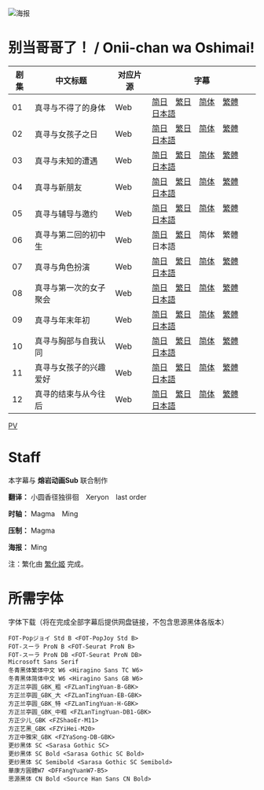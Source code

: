 ![海报](Poster.jpg)

# 别当哥哥了！ / Onii-chan wa Oshimai!
| 剧集 | 中文标题 | 对应片源 | 字幕 |
| ---- | -------- | -------- | ---- |
| 01 | 真寻与不得了的身体 | Web | [简日](https://raw.githubusercontent.com/MingYSub/SubsArchive/main/Archive/Onii-chan%20wa%20Oshimai!/%5BMingY%26LavaAnimeSub%5D%20Onii-chan%20wa%20Oshimai!%20%5B01%5D.CHS_JPN.ass)　[繁日](https://raw.githubusercontent.com/MingYSub/SubsArchive/main/Archive/Onii-chan%20wa%20Oshimai!/%5BMingY%26LavaAnimeSub%5D%20Onii-chan%20wa%20Oshimai!%20%5B01%5D.CHT_JPN.ass)　[简体](https://raw.githubusercontent.com/MingYSub/SubsArchive/main/Archive/Onii-chan%20wa%20Oshimai!/%5BMingY%26LavaAnimeSub%5D%20Onii-chan%20wa%20Oshimai!%20%5B01%5D.CHS.ass)　[繁體](https://raw.githubusercontent.com/MingYSub/SubsArchive/main/Archive/Onii-chan%20wa%20Oshimai!/%5BMingY%26LavaAnimeSub%5D%20Onii-chan%20wa%20Oshimai!%20%5B01%5D.CHT.ass)　[日本語](https://raw.githubusercontent.com/MingYSub/SubsArchive/main/Archive/Onii-chan%20wa%20Oshimai!/%5BMingY%26LavaAnimeSub%5D%20Onii-chan%20wa%20Oshimai!%20%5B01%5D.JPN.ass) |
| 02 | 真寻与女孩子之日 | Web | [简日](https://raw.githubusercontent.com/MingYSub/SubsArchive/main/Archive/Onii-chan%20wa%20Oshimai!/%5BMingY%26LavaAnimeSub%5D%20Onii-chan%20wa%20Oshimai!%20%5B02%5D.CHS_JPN.ass)　[繁日](https://raw.githubusercontent.com/MingYSub/SubsArchive/main/Archive/Onii-chan%20wa%20Oshimai!/%5BMingY%26LavaAnimeSub%5D%20Onii-chan%20wa%20Oshimai!%20%5B02%5D.CHT_JPN.ass)　[简体](https://raw.githubusercontent.com/MingYSub/SubsArchive/main/Archive/Onii-chan%20wa%20Oshimai!/%5BMingY%26LavaAnimeSub%5D%20Onii-chan%20wa%20Oshimai!%20%5B02%5D.CHS.ass)　[繁體](https://raw.githubusercontent.com/MingYSub/SubsArchive/main/Archive/Onii-chan%20wa%20Oshimai!/%5BMingY%26LavaAnimeSub%5D%20Onii-chan%20wa%20Oshimai!%20%5B02%5D.CHT.ass)　[日本語](https://raw.githubusercontent.com/MingYSub/SubsArchive/main/Archive/Onii-chan%20wa%20Oshimai!/%5BMingY%26LavaAnimeSub%5D%20Onii-chan%20wa%20Oshimai!%20%5B02%5D.JPN.ass) |
| 03 | 真寻与未知的遭遇 | Web | [简日](https://raw.githubusercontent.com/MingYSub/SubsArchive/main/Archive/Onii-chan%20wa%20Oshimai!/%5BMingY%26LavaAnimeSub%5D%20Onii-chan%20wa%20Oshimai!%20%5B03%5D.CHS_JPN.ass)　[繁日](https://raw.githubusercontent.com/MingYSub/SubsArchive/main/Archive/Onii-chan%20wa%20Oshimai!/%5BMingY%26LavaAnimeSub%5D%20Onii-chan%20wa%20Oshimai!%20%5B03%5D.CHT_JPN.ass)　[简体](https://raw.githubusercontent.com/MingYSub/SubsArchive/main/Archive/Onii-chan%20wa%20Oshimai!/%5BMingY%26LavaAnimeSub%5D%20Onii-chan%20wa%20Oshimai!%20%5B03%5D.CHS.ass)　[繁體](https://raw.githubusercontent.com/MingYSub/SubsArchive/main/Archive/Onii-chan%20wa%20Oshimai!/%5BMingY%26LavaAnimeSub%5D%20Onii-chan%20wa%20Oshimai!%20%5B03%5D.CHT.ass)　[日本語](https://raw.githubusercontent.com/MingYSub/SubsArchive/main/Archive/Onii-chan%20wa%20Oshimai!/%5BMingY%26LavaAnimeSub%5D%20Onii-chan%20wa%20Oshimai!%20%5B03%5D.JPN.ass) |
| 04 | 真寻与新朋友 | Web | [简日](https://raw.githubusercontent.com/MingYSub/SubsArchive/main/Archive/Onii-chan%20wa%20Oshimai!/%5BMingY%26LavaAnimeSub%5D%20Onii-chan%20wa%20Oshimai!%20%5B04%5D.CHS_JPN.ass)　[繁日](https://raw.githubusercontent.com/MingYSub/SubsArchive/main/Archive/Onii-chan%20wa%20Oshimai!/%5BMingY%26LavaAnimeSub%5D%20Onii-chan%20wa%20Oshimai!%20%5B04%5D.CHT_JPN.ass)　[简体](https://raw.githubusercontent.com/MingYSub/SubsArchive/main/Archive/Onii-chan%20wa%20Oshimai!/%5BMingY%26LavaAnimeSub%5D%20Onii-chan%20wa%20Oshimai!%20%5B04%5D.CHS.ass)　[繁體](https://raw.githubusercontent.com/MingYSub/SubsArchive/main/Archive/Onii-chan%20wa%20Oshimai!/%5BMingY%26LavaAnimeSub%5D%20Onii-chan%20wa%20Oshimai!%20%5B04%5D.CHT.ass)　[日本語](https://raw.githubusercontent.com/MingYSub/SubsArchive/main/Archive/Onii-chan%20wa%20Oshimai!/%5BMingY%26LavaAnimeSub%5D%20Onii-chan%20wa%20Oshimai!%20%5B04%5D.JPN.ass) |
| 05 | 真寻与辅导与邀约 | Web | [简日](https://raw.githubusercontent.com/MingYSub/SubsArchive/main/Archive/Onii-chan%20wa%20Oshimai!/%5BMingY%26LavaAnimeSub%5D%20Onii-chan%20wa%20Oshimai!%20%5B05%5D.CHS_JPN.ass)　[繁日](https://raw.githubusercontent.com/MingYSub/SubsArchive/main/Archive/Onii-chan%20wa%20Oshimai!/%5BMingY%26LavaAnimeSub%5D%20Onii-chan%20wa%20Oshimai!%20%5B05%5D.CHT_JPN.ass)　[简体](https://raw.githubusercontent.com/MingYSub/SubsArchive/main/Archive/Onii-chan%20wa%20Oshimai!/%5BMingY%26LavaAnimeSub%5D%20Onii-chan%20wa%20Oshimai!%20%5B05%5D.CHS.ass)　[繁體](https://raw.githubusercontent.com/MingYSub/SubsArchive/main/Archive/Onii-chan%20wa%20Oshimai!/%5BMingY%26LavaAnimeSub%5D%20Onii-chan%20wa%20Oshimai!%20%5B05%5D.CHT.ass)　[日本語](https://raw.githubusercontent.com/MingYSub/SubsArchive/main/Archive/Onii-chan%20wa%20Oshimai!/%5BMingY%26LavaAnimeSub%5D%20Onii-chan%20wa%20Oshimai!%20%5B05%5D.JPN.ass) |
| 06 | 真寻与第二回的初中生 | Web | [简日](https://raw.githubusercontent.com/MingYSub/SubsArchive/main/Archive/Onii-chan%20wa%20Oshimai!/%5BMingY%26LavaAnimeSub%5D%20Onii-chan%20wa%20Oshimai!%20%5B06%5D.CHS_JPN.ass)　[繁日](https://raw.githubusercontent.com/MingYSub/SubsArchive/main/Archive/Onii-chan%20wa%20Oshimai!/%5BMingY%26LavaAnimeSub%5D%20Onii-chan%20wa%20Oshimai!%20%5B06%5D.CHT_JPN.ass)　简体　繁體　日本語 |
| 07 | 真寻与角色扮演 | Web | [简日](https://raw.githubusercontent.com/MingYSub/SubsArchive/main/Archive/Onii-chan%20wa%20Oshimai!/%5BMingY%26LavaAnimeSub%5D%20Onii-chan%20wa%20Oshimai!%20%5B07%5D.CHS_JPN.ass)　[繁日](https://raw.githubusercontent.com/MingYSub/SubsArchive/main/Archive/Onii-chan%20wa%20Oshimai!/%5BMingY%26LavaAnimeSub%5D%20Onii-chan%20wa%20Oshimai!%20%5B07%5D.CHT_JPN.ass)　[简体](https://raw.githubusercontent.com/MingYSub/SubsArchive/main/Archive/Onii-chan%20wa%20Oshimai!/%5BMingY%26LavaAnimeSub%5D%20Onii-chan%20wa%20Oshimai!%20%5B07%5D.CHS.ass)　[繁體](https://raw.githubusercontent.com/MingYSub/SubsArchive/main/Archive/Onii-chan%20wa%20Oshimai!/%5BMingY%26LavaAnimeSub%5D%20Onii-chan%20wa%20Oshimai!%20%5B07%5D.CHT.ass)　[日本語](https://raw.githubusercontent.com/MingYSub/SubsArchive/main/Archive/Onii-chan%20wa%20Oshimai!/%5BMingY%26LavaAnimeSub%5D%20Onii-chan%20wa%20Oshimai!%20%5B07%5D.JPN.ass) |
| 08 | 真寻与第一次的女子聚会 | Web | [简日](https://raw.githubusercontent.com/MingYSub/SubsArchive/main/Archive/Onii-chan%20wa%20Oshimai!/%5BMingY%26LavaAnimeSub%5D%20Onii-chan%20wa%20Oshimai!%20%5B08%5D.CHS_JPN.ass)　[繁日](https://raw.githubusercontent.com/MingYSub/SubsArchive/main/Archive/Onii-chan%20wa%20Oshimai!/%5BMingY%26LavaAnimeSub%5D%20Onii-chan%20wa%20Oshimai!%20%5B08%5D.CHT_JPN.ass)　[简体](https://raw.githubusercontent.com/MingYSub/SubsArchive/main/Archive/Onii-chan%20wa%20Oshimai!/%5BMingY%26LavaAnimeSub%5D%20Onii-chan%20wa%20Oshimai!%20%5B08%5D.CHS.ass)　[繁體](https://raw.githubusercontent.com/MingYSub/SubsArchive/main/Archive/Onii-chan%20wa%20Oshimai!/%5BMingY%26LavaAnimeSub%5D%20Onii-chan%20wa%20Oshimai!%20%5B08%5D.CHT.ass)　[日本語](https://raw.githubusercontent.com/MingYSub/SubsArchive/main/Archive/Onii-chan%20wa%20Oshimai!/%5BMingY%26LavaAnimeSub%5D%20Onii-chan%20wa%20Oshimai!%20%5B08%5D.JPN.ass) |
| 09 | 真寻与年末年初 | Web | [简日](https://raw.githubusercontent.com/MingYSub/SubsArchive/main/Archive/Onii-chan%20wa%20Oshimai!/%5BMingY%26LavaAnimeSub%5D%20Onii-chan%20wa%20Oshimai!%20%5B09%5D.CHS_JPN.ass)　[繁日](https://raw.githubusercontent.com/MingYSub/SubsArchive/main/Archive/Onii-chan%20wa%20Oshimai!/%5BMingY%26LavaAnimeSub%5D%20Onii-chan%20wa%20Oshimai!%20%5B09%5D.CHT_JPN.ass)　[简体](https://raw.githubusercontent.com/MingYSub/SubsArchive/main/Archive/Onii-chan%20wa%20Oshimai!/%5BMingY%26LavaAnimeSub%5D%20Onii-chan%20wa%20Oshimai!%20%5B097%5D.CHS.ass)　[繁體](https://raw.githubusercontent.com/MingYSub/SubsArchive/main/Archive/Onii-chan%20wa%20Oshimai!/%5BMingY%26LavaAnimeSub%5D%20Onii-chan%20wa%20Oshimai!%20%5B09%5D.CHT.ass)　[日本語](https://raw.githubusercontent.com/MingYSub/SubsArchive/main/Archive/Onii-chan%20wa%20Oshimai!/%5BMingY%26LavaAnimeSub%5D%20Onii-chan%20wa%20Oshimai!%20%5B09%5D.JPN.ass) |
| 10 | 真寻与胸部与自我认同 | Web | [简日](https://raw.githubusercontent.com/MingYSub/SubsArchive/main/Archive/Onii-chan%20wa%20Oshimai!/%5BMingY%26LavaAnimeSub%5D%20Onii-chan%20wa%20Oshimai!%20%5B10%5D.CHS_JPN.ass)　[繁日](https://raw.githubusercontent.com/MingYSub/SubsArchive/main/Archive/Onii-chan%20wa%20Oshimai!/%5BMingY%26LavaAnimeSub%5D%20Onii-chan%20wa%20Oshimai!%20%5B10%5D.CHT_JPN.ass)　[简体](https://raw.githubusercontent.com/MingYSub/SubsArchive/main/Archive/Onii-chan%20wa%20Oshimai!/%5BMingY%26LavaAnimeSub%5D%20Onii-chan%20wa%20Oshimai!%20%5B10%5D.CHS.ass)　[繁體](https://raw.githubusercontent.com/MingYSub/SubsArchive/main/Archive/Onii-chan%20wa%20Oshimai!/%5BMingY%26LavaAnimeSub%5D%20Onii-chan%20wa%20Oshimai!%20%5B10%5D.CHT.ass)　[日本語](https://raw.githubusercontent.com/MingYSub/SubsArchive/main/Archive/Onii-chan%20wa%20Oshimai!/%5BMingY%26LavaAnimeSub%5D%20Onii-chan%20wa%20Oshimai!%20%5B10%5D.JPN.ass) |
| 11 | 真寻与女孩子的兴趣爱好 | Web | [简日](https://raw.githubusercontent.com/MingYSub/SubsArchive/main/Archive/Onii-chan%20wa%20Oshimai!/%5BMingY%26LavaAnimeSub%5D%20Onii-chan%20wa%20Oshimai!%20%5B11%5D.CHS_JPN.ass)　[繁日](https://raw.githubusercontent.com/MingYSub/SubsArchive/main/Archive/Onii-chan%20wa%20Oshimai!/%5BMingY%26LavaAnimeSub%5D%20Onii-chan%20wa%20Oshimai!%20%5B11%5D.CHT_JPN.ass)　[简体](https://raw.githubusercontent.com/MingYSub/SubsArchive/main/Archive/Onii-chan%20wa%20Oshimai!/%5BMingY%26LavaAnimeSub%5D%20Onii-chan%20wa%20Oshimai!%20%5B11%5D.CHS.ass)　[繁體](https://raw.githubusercontent.com/MingYSub/SubsArchive/main/Archive/Onii-chan%20wa%20Oshimai!/%5BMingY%26LavaAnimeSub%5D%20Onii-chan%20wa%20Oshimai!%20%5B11%5D.CHT.ass)　[日本語](https://raw.githubusercontent.com/MingYSub/SubsArchive/main/Archive/Onii-chan%20wa%20Oshimai!/%5BMingY%26LavaAnimeSub%5D%20Onii-chan%20wa%20Oshimai!%20%5B11%5D.JPN.ass) |
| 12 | 真寻的结束与从今往后 | Web | [简日](https://raw.githubusercontent.com/MingYSub/SubsArchive/main/Archive/Onii-chan%20wa%20Oshimai!/%5BMingY%26LavaAnimeSub%5D%20Onii-chan%20wa%20Oshimai!%20%5B12%5D.CHS_JPN.ass)　[繁日](https://raw.githubusercontent.com/MingYSub/SubsArchive/main/Archive/Onii-chan%20wa%20Oshimai!/%5BMingY%26LavaAnimeSub%5D%20Onii-chan%20wa%20Oshimai!%20%5B12%5D.CHT_JPN.ass)　[简体](https://raw.githubusercontent.com/MingYSub/SubsArchive/main/Archive/Onii-chan%20wa%20Oshimai!/%5BMingY%26LavaAnimeSub%5D%20Onii-chan%20wa%20Oshimai!%20%5B12%5D.CHS.ass)　[繁體](https://raw.githubusercontent.com/MingYSub/SubsArchive/main/Archive/Onii-chan%20wa%20Oshimai!/%5BMingY%26LavaAnimeSub%5D%20Onii-chan%20wa%20Oshimai!%20%5B12%5D.CHT.ass)　[日本語](https://raw.githubusercontent.com/MingYSub/SubsArchive/main/Archive/Onii-chan%20wa%20Oshimai!/%5BMingY%26LavaAnimeSub%5D%20Onii-chan%20wa%20Oshimai!%20%5B12%5D.JPN.ass) |

[PV](PV)

# Staff
本字幕与 **熔岩动画Sub** 联合制作

**翻译：** 小圆香径独徘徊　Xeryon　last order

**时轴：** Magma　Ming

**压制：** Magma

**海报：** Ming

注：繁化由 [繁化姬](https://zhconvert.org) 完成。

# 所需字体
字体下载（将在完成全部字幕后提供网盘链接，不包含思源黑体各版本）

```
FOT-Popジョイ Std B <FOT-PopJoy Std B>
FOT-スーラ ProN B <FOT-Seurat ProN B>
FOT-スーラ ProN DB <FOT-Seurat ProN DB>
Microsoft Sans Serif
冬青黑体繁体中文 W6 <Hiragino Sans TC W6>
冬青黑体简体中文 W6 <Hiragino Sans GB W6>
方正兰亭圆_GBK_粗 <FZLanTingYuan-B-GBK>
方正兰亭圆_GBK_大 <FZLanTingYuan-EB-GBK>
方正兰亭圆_GBK_特 <FZLanTingYuan-H-GBK>
方正兰亭圆_GBK_中粗 <FZLanTingYuan-DB1-GBK>
方正少儿_GBK <FZShaoEr-M11>
方正艺黑_GBK <FZYiHei-M20>
方正中雅宋_GBK <FZYaSong-DB-GBK>
更纱黑体 SC <Sarasa Gothic SC>
更纱黑体 SC Bold <Sarasa Gothic SC Bold>
更纱黑体 SC Semibold <Sarasa Gothic SC Semibold>
華康方圓體W7 <DFFangYuanW7-B5>
思源黑体 CN Bold <Source Han Sans CN Bold>
```